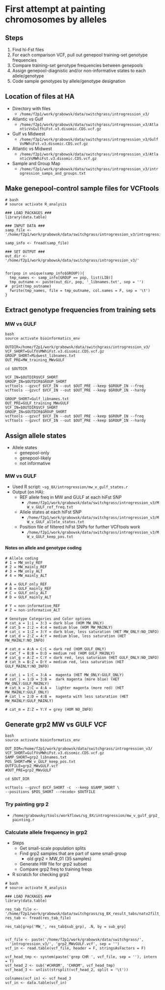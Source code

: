 # First attempt at painting chromosomes by alleles

## Steps
1) Find hi-Fst files
2) For each comparison VCF, pull out genepool training-set genotype frequencies
3) Compare training-set genotype frequencies between genepools
4) Assign genepool-diagnistic and/or non-informative states to each allele/genotype
5) Code sample genotypes by allele/genotype designation

## Location of files at HA
* Directory with files
  * `/home/f2p1/work/grabowsk/data/switchgrass/introgression_v3/`
* Atlantic vs Gulf
  * `/home/f2p1/work/grabowsk/data/switchgrass/introgression_v3/AtlanticVsGulfhiFst.v3.disomic.CDS.vcf.gz`
* Gulf vs Midwest
  * `/home/f2p1/work/grabowsk/data/switchgrass/introgression_v3/GulfVsMWhiFst.v3.disomic.CDS.vcf.gz`
* Atlantic vs Midwest
  * `/home/f2p1/work/grabowsk/data/switchgrass/introgression_v3/AtlanticVsMWhiFst.v3.disomic.CDS.vcf.gz`
* Sample and Group Map
  * `/home/f2p1/work/grabowsk/data/switchgrass/introgression_v3/introgression_samps_and_groups.txt`


## Make genepool-control sample files for VCFtools
```
# bash
# source activate R_analysis

### LOAD PACKAGES ###
library(data.table)

### INPUT DATA ###
samp_file <- '/home/f2p1/work/grabowsk/data/switchgrass/introgression_v3/introgression_samps_and_groups.txt'

samp_info <- fread(samp_file)

### SET OUTPUT ###
out_dir <- '/home/f2p1/work/grabowsk/data/switchgrass/introgression_v3/'


for(pop in unique(samp_info$GROUP)){
  tmp_names <- samp_info[GROUP == pop, list(LIB)]
  tmp_outname <- paste(out_dir, pop, '_libnames.txt', sep = '')
#  print(tmp_outname)
  fwrite(tmp_names, file = tmp_outname, col.names = F, sep = '\t')
}

```

## Extract genotype frequencies from training sets
### MW vs GULF
```
bash
source activate bioinformatics_env

OUTDIR=/home/f2p1/work/grabowsk/data/switchgrass/introgression_v3/
VCF_SHORT=GulfVsMWhiFst.v3.disomic.CDS.vcf.gz
GROUP_SHORT=Midwest_libnames.txt
OUT_PRE=MW_training_MWvGULF

cd $OUTDIR

VCF_IN=$OUTDIR$VCF_SHORT
GROUP_IN=$OUTDIR$GROUP_SHORT
vcftools --gzvcf $VCF_IN --out $OUT_PRE --keep $GROUP_IN --freq
vcftools --gzvcf $VCF_IN --out $OUT_PRE --keep $GROUP_IN --hardy

GROUP_SHORT=Gulf_libnames.txt
OUT_PRE=GULF_training_MWvGULF
VCF_IN=$OUTDIR$VCF_SHORT
GROUP_IN=$OUTDIR$GROUP_SHORT
vcftools --gzvcf $VCF_IN --out $OUT_PRE --keep $GROUP_IN --freq
vcftools --gzvcf $VCF_IN --out $OUT_PRE --keep $GROUP_IN --hardy

```

## Assign allele states
* Allele states
  * genepool-only
  * genepool-likely
  * not informative
### MW vs GULF
* Used R script: `~sg_8X/introgression/mw_v_gulf_states.r`
* Output (on HA):
  * REF allele freq in MW and GULF at each hiFst SNP
    * `/home/f2p1/work/grabowsk/data/switchgrass/introgression_v3/MW_v_GULF_ref_freq.txt`
  * Allele states at each hiFst SNP 
    * `/home/f2p1/work/grabowsk/data/switchgrass/introgression_v3/MW_v_GULF_allele_states.txt`
  * Position file of filtered hiFst SNPs for further VCFtools work
    * `/home/f2p1/work/grabowsk/data/switchgrass/introgression_v3/MW_v_GULF_keep_pos.txt`
#### Notes on allele and genotype coding
```
# Allele coding
# 1 = MW_only_REF
# 2 = MW_mainly_REF
# 3 = MW_only_ALT
# 4 = MW_mainly_ALT

# A = GULF_only_REF
# B = GULF_mainly_REF
# C = GULF_only_ALT
# D = GULF_mainly_ALT

# Y = non-informative_REF
# Z = non-informative_ALT

# Genotype Categories and Color options
# cat_a = 1:1 = 3:3 = dark blue (HOM MW_ONLY)
# cat_b = 2:2 = 4:4 = medium blue (HOM MW_MAINLY)
# cat_c = 1:Z = 3:Y = dark blue, less saturation (HET MW_ONLY:NO_INFO)
# cat_d = 2:Z = 4:Y = medium blue, less saturation (HET MW_MAINLY:NO_INFO)

# cat_e = A:A = C:C = dark red (HOM GULF_ONLY)
# cat_f = B:B = D:D = medium red (HOM GULF_MAINLY)
# cat_g = A:Z = C:Y = dark red, less saturaion (HET GULF_ONLY:NO_INFO)
# cat_h = B:Z = D:Y = medium red, less saturation (HET GULF_MAINLY:NO_INFO)

# cat_i = 1:C = 3:A =  magenta (HET MW_ONLY:GULF_ONLY)
# cat_j = 1:D = 3:B =  dark magenta (more blue) (HET MW_ONLY:GULF_MAINLY)
# cat_k = 2:C = 4:A =  lighter magenta (more red) (HET MW_MAINLY:GULF_ONLY)
# cat_l = 2:D = 4:B =  magenta with less saturation (HET MW_MAINLY:GULF_MAINLY)

# cat_m = Z:Z = Y:Y = grey (HOM NO_INFO)
```

## Generate grp2 MW vs GULF VCF
```
bash
source activate bioinformatics_env

OUT_DIR=/home/f2p1/work/grabowsk/data/switchgrass/introgression_v3/
VCF_SHORT=GulfVsMWhiFst.v3.disomic.CDS.vcf.gz
SAMP_SHORT=grp2_libnames.txt
POS_SHORT=MW_v_GULF_keep_pos.txt
OUTFILE=grp2_MWvGULF.vcf
#OUT_PRE=grp2_MWvGULF

cd $OUT_DIR

vcftools --gzvcf $VCF_SHORT -c  --keep $SAMP_SHORT \
--positions $POS_SHORT --recode> $OUTFILE

```

### Try painting grp 2
* `/home/grabowsky/tools/workflows/sg_8X/introgression/mw_v_gulf_grp2_painting.r`

### Calculate allele frequency in grp2
* Steps
  * Get small-scale population splits
  * Find grp2 samples that are part of same small-group
    * old grp2 = MW_01 (35 samples)
  * Generate HW file for grp2 subset
  * Compare grp2 freq to training freqs
* R scratch for checking grp2
```
# bash
# source activate R_analysis

### LOAD PACKAGES ###
library(data.table)

res_tab_file <- '/home/f2p1/work/grabowsk/data/switchgrass/sg_8X_result_tabs/natv2filt_res_tab_v4.0.txt'
res_tab <- fread(res_tab_file)

res_tab[grep('MW_', res_tab$sub_grp), .N, by = sub_grp]


vcf_file <- paste('/home/f2p1/work/grabowsk/data/switchgrass/',
  'introgression_v3/', 'grp2_MWvGULF.vcf', sep = '')
vcf_in <- read.table(vcf_file, header = F, stringsAsFactors = F)

vcf_head_tmp <- system(paste('grep CHR ', vcf_file, sep = ''), intern = T)
vcf_head_2 <- sub('#CHROM', 'CHROM', vcf_head_tmp)
vcf_head_3 <- unlist(strsplit(vcf_head_2, split = '\t'))

colnames(vcf_in) <- vcf_head_3
vcf_in <- data.table(vcf_in)







